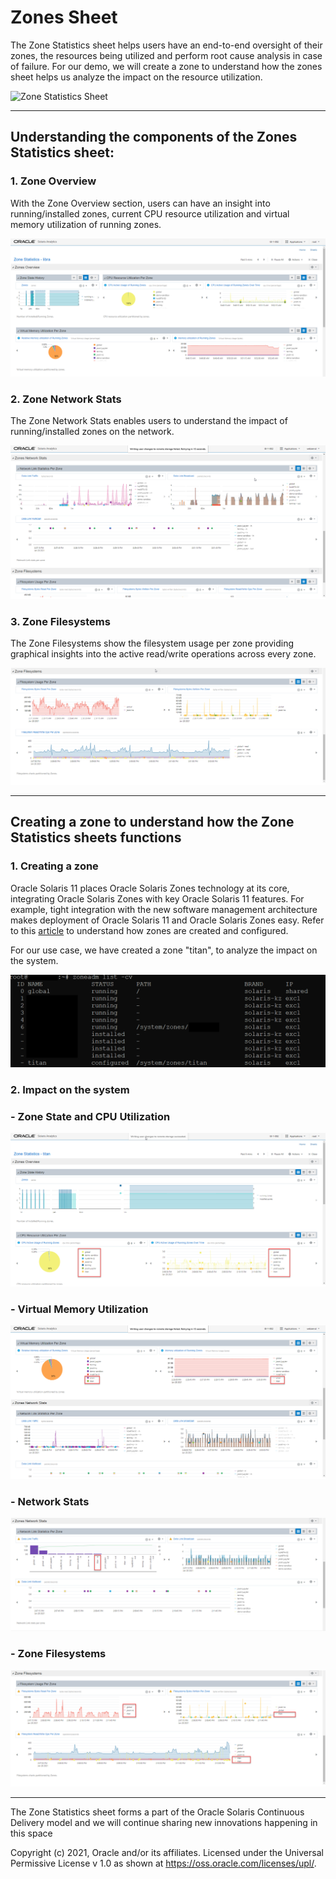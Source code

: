 # Zones Sheet

The Zone Statistics sheet helps users have an end-to-end oversight of their zones, the resources being utilized and perform root cause analysis in case of failure. For our demo, we will create a zone to understand how the zones sheet helps us analyze the impact on the resource utilization.

![Zone Statistics Sheet](Images/zones_sheet.gif)



------

## Understanding the components of the Zones Statistics sheet:



### 1. Zone Overview	

With the Zone Overview section, users can have an insight into running/installed zones, current CPU resource utilization and virtual memory utilization of running zones.

![Zone Overview](Images/zonestats_libra.png)



### 2. Zone Network Stats

The Zone Network Stats enables users to understand the impact of running/installed zones on the network.

![Zone Network Stats](Images/network_stats_notitan.png)



### 3. Zone Filesystems

The Zone Filesystems show the filesystem usage per zone providing graphical insights into the active read/write operations across every zone.

![FileSystem Stats](Images/filesystem_stats_notitan.png)

------

## Creating a zone to understand how the Zone Statistics sheets functions 



### 1. Creating a zone

Oracle Solaris 11 places Oracle Solaris Zones technology at its core, integrating Oracle Solaris Zones with key Oracle Solaris 11 features. For example, tight integration with the new software management architecture makes deployment of Oracle Solaris 11 and Oracle Solaris Zones easy. Refer to this [article](https://www.oracle.com/technical-resources/articles/it-infrastructure/o11-092-s11-zones-intro.html) to understand how zones are created and configured.

For our use case, we have created a zone "titan", to analyze the impact on the system.

![Zone Configuration](Images/zonecfg_titan.png)



### 2. Impact on  the system

### - Zone State and CPU Utilization

![Zone Stats](Images/zonestats_titan.png)

### - Virtual Memory Utilization

![Virtmem Stats](Images/virtmem_stats_titan.png)

### - Network Stats

![Network Stats](Images/network_stats_titan.png)

### - Zone Filesystems

![Filesystem Stats](Images/filesystem_stats_titan.png)



------

The Zone Statistics sheet forms a part of the Oracle Solaris Continuous Delivery model and we will continue sharing new   innovations happening in this space



Copyright (c) 2021, Oracle and/or its affiliates. Licensed under the Universal Permissive License v 1.0 as shown at https://oss.oracle.com/licenses/upl/.

